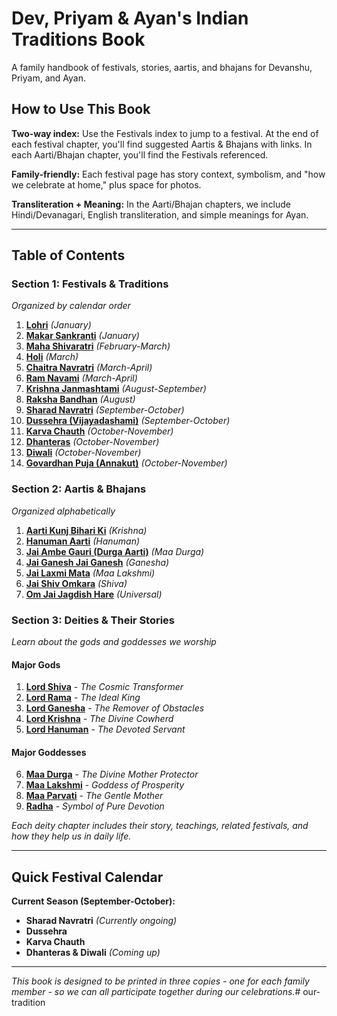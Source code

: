 # Dev, Priyam & Ayan's Indian Traditions Book

A family handbook of festivals, stories, aartis, and bhajans for Devanshu, Priyam, and Ayan.

## How to Use This Book

**Two-way index:** Use the Festivals index to jump to a festival. At the end of each festival chapter, you'll find suggested Aartis & Bhajans with links. In each Aarti/Bhajan chapter, you'll find the Festivals referenced.

**Family-friendly:** Each festival page has story context, symbolism, and "how we celebrate at home," plus space for photos.

**Transliteration + Meaning:** In the Aarti/Bhajan chapters, we include Hindi/Devanagari, English transliteration, and simple meanings for Ayan.

---

## Table of Contents

### Section 1: Festivals & Traditions
*Organized by calendar order*

1. **[Lohri](./section1-festivals/01-lohri.md)** *(January)*
2. **[Makar Sankranti](./section1-festivals/02-makar-sankranti.md)** *(January)*
3. **[Maha Shivaratri](./section1-festivals/03-maha-shivaratri.md)** *(February-March)*
4. **[Holi](./section1-festivals/04-holi.md)** *(March)*
5. **[Chaitra Navratri](./section1-festivals/05-chaitra-navratri.md)** *(March-April)*
6. **[Ram Navami](./section1-festivals/06-ram-navami.md)** *(March-April)*
7. **[Krishna Janmashtami](./section1-festivals/07-krishna-janmashtami.md)** *(August-September)*
8. **[Raksha Bandhan](./section1-festivals/08-raksha-bandhan.md)** *(August)*
9. **[Sharad Navratri](./section1-festivals/09-sharad-navratri.md)** *(September-October)*
10. **[Dussehra (Vijayadashami)](./section1-festivals/10-dussehra.md)** *(September-October)*
11. **[Karva Chauth](./section1-festivals/11-karva-chauth.md)** *(October-November)*
12. **[Dhanteras](./section1-festivals/12-dhanteras.md)** *(October-November)*
13. **[Diwali](./section1-festivals/13-diwali.md)** *(October-November)*
14. **[Govardhan Puja (Annakut)](./section1-festivals/14-govardhan-puja.md)** *(October-November)*

### Section 2: Aartis & Bhajans
*Organized alphabetically*

1. **[Aarti Kunj Bihari Ki](./section2-aartis-bhajans/01-aarti-kunj-bihari.md)** *(Krishna)*
2. **[Hanuman Aarti](./section2-aartis-bhajans/02-hanuman-aarti.md)** *(Hanuman)*
3. **[Jai Ambe Gauri (Durga Aarti)](./section2-aartis-bhajans/03-jai-ambe-gauri.md)** *(Maa Durga)*
4. **[Jai Ganesh Jai Ganesh](./section2-aartis-bhajans/04-jai-ganesh.md)** *(Ganesha)*
5. **[Jai Laxmi Mata](./section2-aartis-bhajans/05-jai-laxmi-mata.md)** *(Maa Lakshmi)*
6. **[Jai Shiv Omkara](./section2-aartis-bhajans/06-jai-shiv-omkara.md)** *(Shiva)*
7. **[Om Jai Jagdish Hare](./section2-aartis-bhajans/07-om-jai-jagdish-hare.md)** *(Universal)*

### Section 3: Deities & Their Stories
*Learn about the gods and goddesses we worship*

#### Major Gods
1. **[Lord Shiva](./section3-deities/01-lord-shiva.md)** - *The Cosmic Transformer*
2. **[Lord Rama](./section3-deities/02-lord-rama.md)** - *The Ideal King*
3. **[Lord Ganesha](./section3-deities/03-lord-ganesha.md)** - *The Remover of Obstacles*
4. **[Lord Krishna](./section3-deities/04-lord-krishna.md)** - *The Divine Cowherd*
5. **[Lord Hanuman](./section3-deities/05-lord-hanuman.md)** - *The Devoted Servant*

#### Major Goddesses
6. **[Maa Durga](./section3-deities/06-maa-durga.md)** - *The Divine Mother Protector*
7. **[Maa Lakshmi](./section3-deities/07-maa-lakshmi.md)** - *Goddess of Prosperity*
8. **[Maa Parvati](./section3-deities/08-maa-parvati.md)** - *The Gentle Mother*
9. **[Radha](./section3-deities/09-radha.md)** - *Symbol of Pure Devotion*

*Each deity chapter includes their story, teachings, related festivals, and how they help us in daily life.*

---

## Quick Festival Calendar

**Current Season (September-October):**
- **Sharad Navratri** *(Currently ongoing)*
- **Dussehra**
- **Karva Chauth**
- **Dhanteras & Diwali** *(Coming up)*

---

*This book is designed to be printed in three copies - one for each family member - so we can all participate together during our celebrations.*# our-tradition
